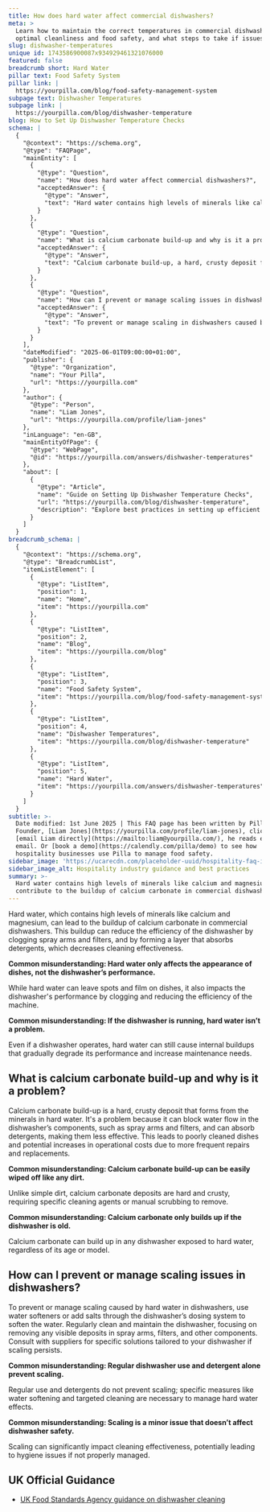 ```yaml
---
title: How does hard water affect commercial dishwashers?
meta: >
  Learn how to maintain the correct temperatures in commercial dishwashers for
  optimal cleanliness and food safety, and what steps to take if issues arise.
slug: dishwasher-temperatures
unique id: 1743586900087x934929461321076000
featured: false
breadcrumb short: Hard Water
pillar text: Food Safety System
pillar link: |
  https://yourpilla.com/blog/food-safety-management-system
subpage text: Dishwasher Temperatures
subpage link: |
  https://yourpilla.com/blog/dishwasher-temperature
blog: How to Set Up Dishwasher Temperature Checks
schema: |
  {
    "@context": "https://schema.org",
    "@type": "FAQPage",
    "mainEntity": [
      {
        "@type": "Question",
        "name": "How does hard water affect commercial dishwashers?",
        "acceptedAnswer": {
          "@type": "Answer",
          "text": "Hard water contains high levels of minerals like calcium and magnesium, which contribute to the buildup of calcium carbonate in commercial dishwashers. This buildup can clog spray arms and filters, and form layers that reduce detergent effectiveness, decreasing the dishwasher's cleaning efficiency."
        }
      },
      {
        "@type": "Question",
        "name": "What is calcium carbonate build-up and why is it a problem in dishwashers?",
        "acceptedAnswer": {
          "@type": "Answer",
          "text": "Calcium carbonate build-up, a hard, crusty deposit from hard water minerals, blocks water flow in dishwasher components like spray arms and filters, and absorbs detergents. This leads to poorly cleaned dishes and increased operational costs due to more frequent repairs and replacements."
        }
      },
      {
        "@type": "Question",
        "name": "How can I prevent or manage scaling issues in dishwashers?",
        "acceptedAnswer": {
          "@type": "Answer",
          "text": "To prevent or manage scaling in dishwashers caused by hard water, use water softeners or add salt through the dishwasher's dosing system to soften the water. Regular cleaning and maintenance of the dishwasher are essential to remove any deposits in spray arms, filters, and other components."
        }
      }
    ],
    "dateModified": "2025-06-01T09:00:00+01:00",
    "publisher": {
      "@type": "Organization",
      "name": "Your Pilla",
      "url": "https://yourpilla.com"
    },
    "author": {
      "@type": "Person",
      "name": "Liam Jones",
      "url": "https://yourpilla.com/profile/liam-jones"
    },
    "inLanguage": "en-GB",
    "mainEntityOfPage": {
      "@type": "WebPage",
      "@id": "https://yourpilla.com/answers/dishwasher-temperatures"
    },
    "about": [
      {
        "@type": "Article",
        "name": "Guide on Setting Up Dishwasher Temperature Checks",
        "url": "https://yourpilla.com/blog/dishwasher-temperature",
        "description": "Explore best practices in setting up efficient dishwasher temperature checks to maintain optimal performance."
      }
    ]
  }
breadcrumb_schema: |
  {
    "@context": "https://schema.org",
    "@type": "BreadcrumbList",
    "itemListElement": [
      {
        "@type": "ListItem",
        "position": 1,
        "name": "Home",
        "item": "https://yourpilla.com"
      },
      {
        "@type": "ListItem",
        "position": 2,
        "name": "Blog",
        "item": "https://yourpilla.com/blog"
      },
      {
        "@type": "ListItem",
        "position": 3,
        "name": "Food Safety System",
        "item": "https://yourpilla.com/blog/food-safety-management-system"
      },
      {
        "@type": "ListItem",
        "position": 4,
        "name": "Dishwasher Temperatures",
        "item": "https://yourpilla.com/blog/dishwasher-temperature"
      },
      {
        "@type": "ListItem",
        "position": 5,
        "name": "Hard Water",
        "item": "https://yourpilla.com/answers/dishwasher-temperatures"
      }
    ]
  }
subtitle: >-
  Date modified: 1st June 2025 | This FAQ page has been written by Pilla
  Founder, [Liam Jones](https://yourpilla.com/profile/liam-jones), click to
  [email Liam directly](https://mailto:liam@yourpilla.com/), he reads every
  email. Or [book a demo](https://calendly.com/pilla/demo) to see how
  hospitality businesses use Pilla to manage food safety.
sidebar_image: 'https://ucarecdn.com/placeholder-uuid/hospitality-faq-image.jpg'
sidebar_image_alt: Hospitality industry guidance and best practices
summary: >-
  Hard water contains high levels of minerals like calcium and magnesium, which
  contribute to the buildup of calcium carbonate in commercial dishwashers.
---
```

Hard water, which contains high levels of minerals like calcium and magnesium, can lead to the buildup of calcium carbonate in commercial dishwashers. This buildup can reduce the efficiency of the dishwasher by clogging spray arms and filters, and by forming a layer that absorbs detergents, which decreases cleaning effectiveness.

**Common misunderstanding: Hard water only affects the appearance of dishes, not the dishwasher’s performance.**

While hard water can leave spots and film on dishes, it also impacts the dishwasher's performance by clogging and reducing the efficiency of the machine.

**Common misunderstanding: If the dishwasher is running, hard water isn’t a problem.**

Even if a dishwasher operates, hard water can still cause internal buildups that gradually degrade its performance and increase maintenance needs.

## What is calcium carbonate build-up and why is it a problem?

Calcium carbonate build-up is a hard, crusty deposit that forms from the minerals in hard water. It's a problem because it can block water flow in the dishwasher’s components, such as spray arms and filters, and can absorb detergents, making them less effective. This leads to poorly cleaned dishes and potential increases in operational costs due to more frequent repairs and replacements.

**Common misunderstanding: Calcium carbonate build-up can be easily wiped off like any dirt.**

Unlike simple dirt, calcium carbonate deposits are hard and crusty, requiring specific cleaning agents or manual scrubbing to remove.

**Common misunderstanding: Calcium carbonate only builds up if the dishwasher is old.**

Calcium carbonate can build up in any dishwasher exposed to hard water, regardless of its age or model.

## How can I prevent or manage scaling issues in dishwashers?

To prevent or manage scaling caused by hard water in dishwashers, use water softeners or add salts through the dishwasher’s dosing system to soften the water. Regularly clean and maintain the dishwasher, focusing on removing any visible deposits in spray arms, filters, and other components. Consult with suppliers for specific solutions tailored to your dishwasher if scaling persists.

**Common misunderstanding: Regular dishwasher use and detergent alone prevent scaling.**

Regular use and detergents do not prevent scaling; specific measures like water softening and targeted cleaning are necessary to manage hard water effects.

**Common misunderstanding: Scaling is a minor issue that doesn’t affect dishwasher safety.**

Scaling can significantly impact cleaning effectiveness, potentially leading to hygiene issues if not properly managed.

## UK Official Guidance

-   [UK Food Standards Agency guidance on dishwasher cleaning](https://www.food.gov.uk/sites/default/files/media/document/sfbb-retailers-cleaning-03-cleaning-effectively.pdf)

